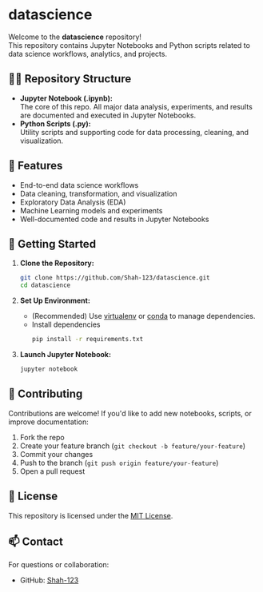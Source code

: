 # datascience

Welcome to the **datascience** repository!  
This repository contains Jupyter Notebooks and Python scripts related to data science workflows, analytics, and projects.

## 🧑‍💻 Repository Structure

- **Jupyter Notebook (.ipynb):**  
  The core of this repo. All major data analysis, experiments, and results are documented and executed in Jupyter Notebooks.
- **Python Scripts (.py):**  
  Utility scripts and supporting code for data processing, cleaning, and visualization.

## 🚀 Features

- End-to-end data science workflows
- Data cleaning, transformation, and visualization
- Exploratory Data Analysis (EDA)
- Machine Learning models and experiments
- Well-documented code and results in Jupyter Notebooks

## 📁 Getting Started

1. **Clone the Repository:**
   ```bash
   git clone https://github.com/Shah-123/datascience.git
   cd datascience
   ```

2. **Set Up Environment:**
   - (Recommended) Use [virtualenv](https://virtualenv.pypa.io/) or [conda](https://docs.conda.io/) to manage dependencies.
   - Install dependencies
     ```bash
     pip install -r requirements.txt
     ```

3. **Launch Jupyter Notebook:**
   ```bash
   jupyter notebook
   ```

## 📝 Contributing

Contributions are welcome! If you'd like to add new notebooks, scripts, or improve documentation:

1. Fork the repo
2. Create your feature branch (`git checkout -b feature/your-feature`)
3. Commit your changes
4. Push to the branch (`git push origin feature/your-feature`)
5. Open a pull request

## 📄 License

This repository is licensed under the [MIT License](LICENSE).

## 📫 Contact

For questions or collaboration:
- GitHub: [Shah-123](https://github.com/Shah-123)

